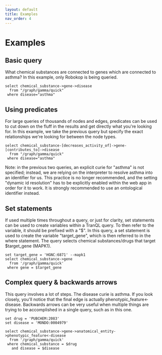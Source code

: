 ```yaml
---
layout: default
title: Examples
nav_order: 4
---
```

# Examples

## Basic query
What chemical substances are connected to genes which are connected to asthma?
In this example, only Robokop is being queried.
```
select chemical_substance->gene->disease
  from "/graph/gamma/quick"
 where disease="asthma"
```

## Using predicates
For large queries of thousands of nodes and edges, predicates can be used
to cut down on the fluff in the results and get directly what you're looking for.
In this example, we take the previous query but specify the exact relationships
we're looking for between the node types.
```
select chemical_substance-[decreases_activity_of]->gene-[contributes_to]->disease
  from "/graph/gamma/quick"
 where disease="asthma"
```

Note: in the previous two queries, an explicit curie for "asthma" is not specified; instead, we are relying on the interpreter to resolve asthma into
an identifier for us. This practice is no longer recommended, and the setting "dynamic id resolution" has to be explicitly enabled within the web app
in order for it to work. It is strongly recommended to use an ontological identifier instead.

## Set statements
If used multiple times throughout a query, or just for clarity, set statements can be used to create variables within a TranQL query.
To then refer to the variable, it should be prefixed with a "$". In this query, a set statement is used to create
the variable "target_gene", which is then referred to in the where statement. The query selects chemical substances/drugs
that target $target_gene (MAPK1).
```
set target_gene = 'HGNC:6871' --mapk1
select chemical_substance->gene
  from '/graph/gamma/quick'
 where gene = $target_gene
```

## Complex query & backwards arrows
This query involves a lot of steps. The disease curie is asthma. If you look closely, you'll notice
that the final edge is actually phenotypic_feature<-disease. Backwards arrows can be very useful
when multiple things are trying to be accomplished in a single query, such as in this one.
```
set drug = 'PUBCHEM:2083'
set disease = 'MONDO:0004979'

select chemical_substance->gene->anatomical_entity->phenotypic_feature<-disease
  from '/graph/gamma/quick'
 where chemical_substance = $drug
   and disease = $disease
```
